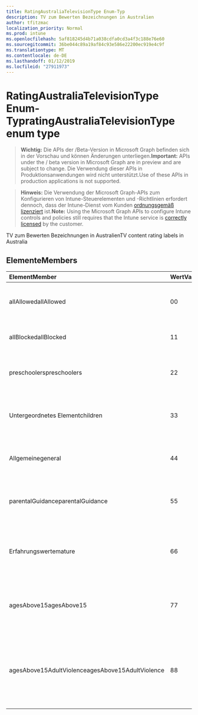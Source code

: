 ```yaml
---
title: RatingAustraliaTelevisionType Enum-Typ
description: TV zum Bewerten Bezeichnungen in Australien
author: tfitzmac
localization_priority: Normal
ms.prod: intune
ms.openlocfilehash: 5af818245d4b71a038cdfa0cd3a4f3c188e76e60
ms.sourcegitcommit: 36be044c89a19af84c93e586e22200ec919e4c9f
ms.translationtype: MT
ms.contentlocale: de-DE
ms.lasthandoff: 01/12/2019
ms.locfileid: "27911973"
---
```

# <a name="ratingaustraliatelevisiontype-enum-type"></a><span data-ttu-id="4fc05-103">RatingAustraliaTelevisionType Enum-Typ</span><span class="sxs-lookup"><span data-stu-id="4fc05-103">ratingAustraliaTelevisionType enum type</span></span>

> <span data-ttu-id="4fc05-104">**Wichtig:** Die APIs der /Beta-Version in Microsoft Graph befinden sich in der Vorschau und können Änderungen unterliegen.</span><span class="sxs-lookup"><span data-stu-id="4fc05-104">**Important:** APIs under the / beta version in Microsoft Graph are in preview and are subject to change.</span></span> <span data-ttu-id="4fc05-105">Die Verwendung dieser APIs in Produktionsanwendungen wird nicht unterstützt.</span><span class="sxs-lookup"><span data-stu-id="4fc05-105">Use of these APIs in production applications is not supported.</span></span>

> <span data-ttu-id="4fc05-106">**Hinweis:** Die Verwendung der Microsoft Graph-APIs zum Konfigurieren von Intune-Steuerelementen und -Richtlinien erfordert dennoch, dass der Intune-Dienst vom Kunden [ordnungsgemäß lizenziert](https://go.microsoft.com/fwlink/?linkid=839381) ist.</span><span class="sxs-lookup"><span data-stu-id="4fc05-106">**Note:** Using the Microsoft Graph APIs to configure Intune controls and policies still requires that the Intune service is [correctly licensed](https://go.microsoft.com/fwlink/?linkid=839381) by the customer.</span></span>

<span data-ttu-id="4fc05-107">TV zum Bewerten Bezeichnungen in Australien</span><span class="sxs-lookup"><span data-stu-id="4fc05-107">TV content rating labels in Australia</span></span>
## <a name="members"></a><span data-ttu-id="4fc05-108">Elemente</span><span class="sxs-lookup"><span data-stu-id="4fc05-108">Members</span></span>
|<span data-ttu-id="4fc05-109">Element</span><span class="sxs-lookup"><span data-stu-id="4fc05-109">Member</span></span>|<span data-ttu-id="4fc05-110">Wert</span><span class="sxs-lookup"><span data-stu-id="4fc05-110">Value</span></span>|<span data-ttu-id="4fc05-111">Beschreibung</span><span class="sxs-lookup"><span data-stu-id="4fc05-111">Description</span></span>|
|:---|:---|:---|
|<span data-ttu-id="4fc05-112">allAllowed</span><span class="sxs-lookup"><span data-stu-id="4fc05-112">allAllowed</span></span>|<span data-ttu-id="4fc05-113">0</span><span class="sxs-lookup"><span data-stu-id="4fc05-113">0</span></span>|<span data-ttu-id="4fc05-114">Standardwert, zulassen, dass alle TV Inhalt anzeigt.</span><span class="sxs-lookup"><span data-stu-id="4fc05-114">Default value, allow all TV shows content</span></span>|
|<span data-ttu-id="4fc05-115">allBlocked</span><span class="sxs-lookup"><span data-stu-id="4fc05-115">allBlocked</span></span>|<span data-ttu-id="4fc05-116">1</span><span class="sxs-lookup"><span data-stu-id="4fc05-116">1</span></span>|<span data-ttu-id="4fc05-117">Lassen Sie nicht, dass alle TV Inhalt anzeigt.</span><span class="sxs-lookup"><span data-stu-id="4fc05-117">Do not allow any TV shows content</span></span>|
|<span data-ttu-id="4fc05-118">preschoolers</span><span class="sxs-lookup"><span data-stu-id="4fc05-118">preschoolers</span></span>|<span data-ttu-id="4fc05-119">2</span><span class="sxs-lookup"><span data-stu-id="4fc05-119">2</span></span>|<span data-ttu-id="4fc05-120">Die Klassifizierung P ist für Preschoolers vorgesehen.</span><span class="sxs-lookup"><span data-stu-id="4fc05-120">The P classification is intended for preschoolers</span></span>|
|<span data-ttu-id="4fc05-121">Untergeordnetes Element</span><span class="sxs-lookup"><span data-stu-id="4fc05-121">children</span></span>|<span data-ttu-id="4fc05-122">3</span><span class="sxs-lookup"><span data-stu-id="4fc05-122">3</span></span>|<span data-ttu-id="4fc05-123">Die C-Klassifikation ist für die untergeordneten Elemente unter 14 vorgesehen.</span><span class="sxs-lookup"><span data-stu-id="4fc05-123">The C classification is intended for children under 14</span></span>|
|<span data-ttu-id="4fc05-124">Allgemeine</span><span class="sxs-lookup"><span data-stu-id="4fc05-124">general</span></span>|<span data-ttu-id="4fc05-125">4</span><span class="sxs-lookup"><span data-stu-id="4fc05-125">4</span></span>|<span data-ttu-id="4fc05-126">Die Klassifizierung G eignet sich für alle Jahren</span><span class="sxs-lookup"><span data-stu-id="4fc05-126">The G classification is suitable for all ages</span></span>|
|<span data-ttu-id="4fc05-127">parentalGuidance</span><span class="sxs-lookup"><span data-stu-id="4fc05-127">parentalGuidance</span></span>|<span data-ttu-id="4fc05-128">5</span><span class="sxs-lookup"><span data-stu-id="4fc05-128">5</span></span>|<span data-ttu-id="4fc05-129">Die Bild-Klassifizierung wird für young Viewer empfohlen.</span><span class="sxs-lookup"><span data-stu-id="4fc05-129">The PG classification is recommended for young viewers</span></span>|
|<span data-ttu-id="4fc05-130">Erfahrungswerte</span><span class="sxs-lookup"><span data-stu-id="4fc05-130">mature</span></span>|<span data-ttu-id="4fc05-131">6</span><span class="sxs-lookup"><span data-stu-id="4fc05-131">6</span></span>|<span data-ttu-id="4fc05-132">Die M-Klassifizierung wird für Leser von Berichten über 15 empfohlen.</span><span class="sxs-lookup"><span data-stu-id="4fc05-132">The M classification is recommended for viewers over 15</span></span>|
|<span data-ttu-id="4fc05-133">agesAbove15</span><span class="sxs-lookup"><span data-stu-id="4fc05-133">agesAbove15</span></span>|<span data-ttu-id="4fc05-134">7</span><span class="sxs-lookup"><span data-stu-id="4fc05-134">7</span></span>|<span data-ttu-id="4fc05-135">Die Klassifizierung MA15 + eignet sich nicht für Leser von Berichten unter 15</span><span class="sxs-lookup"><span data-stu-id="4fc05-135">The MA15+ classification is not suitable for viewers under 15</span></span>|
|<span data-ttu-id="4fc05-136">agesAbove15AdultViolence</span><span class="sxs-lookup"><span data-stu-id="4fc05-136">agesAbove15AdultViolence</span></span>|<span data-ttu-id="4fc05-137">8</span><span class="sxs-lookup"><span data-stu-id="4fc05-137">8</span></span>|<span data-ttu-id="4fc05-138">Die Klassifizierung AV15 + eignet sich nicht für Leser von Berichten unter 15, Versender nicht jugendfreier Gewalt-spezifischen</span><span class="sxs-lookup"><span data-stu-id="4fc05-138">The AV15+ classification is not suitable for viewers under 15, adult violence-specific</span></span>|





